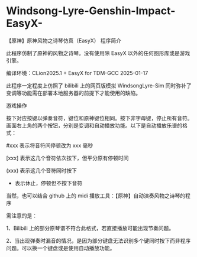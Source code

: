 # Windsong-Lyre-Genshin-Impact-EasyX-
【原神】原神风物之诗琴仿真（EasyX）
程序简介


此程序仿制了原神的风物之诗琴。没有使用除 EasyX 以外的任何图形库或是游戏引擎。

编译环境：CLion2025.1 + EasyX for TDM-GCC 2025-01-17

此程序一定程度上仿照了 bilibili 上的网页版模拟 WindsongLyre-Sim 同时弥补了变调等功能需在部署本地服务器的前提下才能使用的缺陷。




游戏操作


按下对应按键以弹奏音符，键位和原神键位相同。按下非字母键，停止所有音符。画面右上角的两个按钮，分别是变调和自动播放功能。以下是自动播放乐谱的格式：

#xxx 表示将音符间停顿改为 xxx 毫秒

[xxx] 表示这几个音符依次按下，但平分原有停顿时间

(xxx) 表示这几个音符同时按下

- 表示休止，停顿但不按下音符

当然，也可以结合 github 上的 midi 播放工具：【原神】自动演奏风物之诗琴的程序

需注意的是：

1、Bilibili 上的部分原琴谱不符合此格式，若直接播放可能出现节奏问题。

2、当出现弹奏时漏音的情况，是因为部分键盘无法识别多个键同时按下而非程序问题。可以换一个键盘或是使用自动播放功能。
